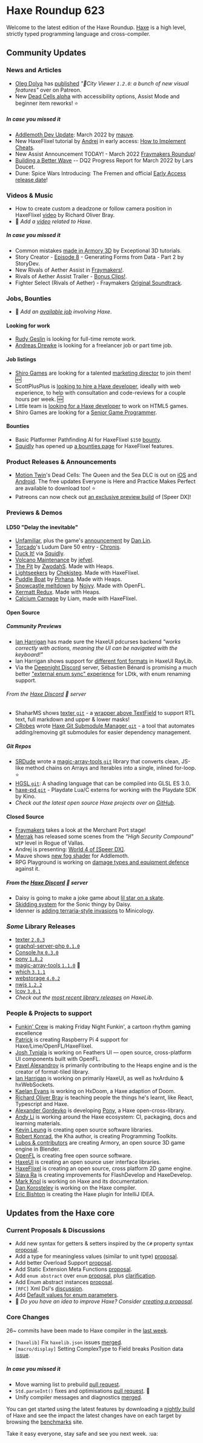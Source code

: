 [_template]: ../templates/roundup.html
[date]: / "2022-04-14 09:23:00"
[modified]: / "2022-04-14 10:17:00"
[published]: / "2022-04-14 12:00:00"
[description]: / "The latest news covering the Haxe community, featuring upcoming talks, the latest HaxeLib releases, game previews and lots more!"
[author]: https://twitter.com/teormech "Alexander Hohlov"
[contributor]: https://twitter.com/skial "Skial"

# Haxe Roundup 623

Welcome to the latest edition of the Haxe Roundup. [Haxe](http://haxe.org/?ref=haxe.io) is a high level, strictly typed programming language and cross-compiler.

## Community Updates

### News and Articles

- [Oleg Dolya](https://twitter.com/watawatabou/status/1512113780678971403) has [published](https://www.patreon.com/posts/city-viewer-1-2-64845431) _"🌆City Viewer `1.2.0`: a bunch of new visual features"_ over on Patreon.
- New [Dead Cells alpha](https://steamcommunity.com/games/588650/announcements/detail/3191371430394986355) with accessibility options, Assist Mode and beginner item reworks! :star:

##### _In case you missed it_

- [Addlemoth Dev Update](https://mauve.itch.io/addlemoth/devlog/364924/addlemoth-dev-update-march-2022): March 2022 by [mauve](https://twitter.com/mauvecow/status/1510404268926242816).
- New HaxeFlixel tutorial by [Andrej](https://twitter.com/ohsat_games/status/1510981847479726083) in early access: [How to Implement Cheats](https://www.ohsat.com/tutorial/flixel/how-to-implement-cheats/).
- New Assist Announcement TODAY! - March 2022 [Fraymakers Roundup](https://www.kickstarter.com/projects/mcleodgaming/fraymakers-the-infinitely-replayable-indie-platform-fighter/posts/3469594)!
- [Building a Better Wave](https://www.fortressofdoors.com/leveling-up-levels-dq2-progress-report-for-march-2022/) -- DQ2 Progress Report for March 2022 by Lars Doucet.
- Dune: Spice Wars Introducing: The Fremen and official [Early Access release date](https://store.steampowered.com/news/app/1605220/view/3226274327488059663)!

### Videos & Music

- How to create custom a deadzone or follow camera position in HaxeFlixel [video](https://www.youtube.com/watch?v=qS8tDWJf77g&widget_referrer=haxe.io) by Richard Oliver Bray.
- :memo: _Add a [video](https://github.com/skial/haxe.io/labels/video) related to Haxe_.

##### _In case you missed it_

- Common mistakes [made in Armory 3D](https://www.youtube.com/watch?v=lPEv-o0GtaI&widget_referrer=haxe.io) by Exceptional 3D tutorials.
- Story Creator - [Episode 8](https://www.youtube.com/watch?v=z4MCenWcjio&widget_referrer=haxe.io) - Generating Forms from Data - Part 2 by StoryDev.
- New Rivals of Aether Assist in [Fraymakers!](https://www.youtube.com/watch?v=SYF0ubgQtZs&widget_referrer=haxe.io).
- Rivals of Aether Assist Trailer - [Bonus Clips!](https://www.youtube.com/channel/UCFCu_i2ZmgYHwHkDY8-ch0w&widget_referrer=haxe.io).
- Fighter Select (Rivals of Aether) - Fraymakers [Original Soundtrack](https://www.youtube.com/watch?v=0vKBDwj43b8&widget_referrer=haxe.io).

### Jobs, Bounties

- :memo: _Add an [available job](https://github.com/skial/haxe.io/labels/jobs) involving Haxe_.

#### Looking for work

- [Rudy Geslin](https://github.com/kLabz) is looking for full-time remote work.
- [Andreas Drewke](https://twitter.com/andreas_drewke/status/1388457246275821571) is looking for a freelancer job or part time job.

#### Job listings

- [Shiro Games](https://twitter.com/shirogames/status/1488530669257076745) are looking for a talented [marketing director](https://shirogames.com/jobs/marketing-director/) to join them! :new:
- ScottPlusPlus is [looking to hire a Haxe developer](https://twitter.com/ScottPlusPlus/status/1485395961304129538), ideally with web experience, to help with consultation and code-reviews for a couple hours per week. :new:
- Little team is [looking for a Haxe developer](https://gamedev.ru/job/forum/?id=264871) to work on HTML5 games.
- Shiro Games are looking for a [Senior Game Programmer](https://shirogames.com/jobs/senior-game-programmer/).

#### Bounties
- Basic Platformer Pathfinding AI for HaxeFlixel `$150` [bounty](https://github.com/chosencharacters/squidBounties/issues/5).
- [Squidly](https://twitter.com/squuuidly/status/1243925472121151488) has opened up [a bounties page](https://github.com/chosencharacters/squidBounties) for HaxeFlixel features.

### Product Releases & Announcements

- [Motion Twin](https://twitter.com/motiontwin/status/1512099543713816577)'s Dead Cells: The Queen and the Sea DLC is out on [iOS](https://apps.apple.com/us/app/dead-cells/id1389752090) and [Android](https://play.google.com/store/apps/details?id=com.playdigious.deadcells.mobile). The free updates Everyone is Here and Practice Makes Perfect are available to download too! :star:
- Patreons can now check out [an exclusive preview build](https://www.patreon.com/posts/65041894) of [Speer DX]!

### Previews & Demos

#### LD50 "Delay the inevitable"

- [Unfamiliar](https://ldjam.com/events/ludum-dare/50/unfamiliar), plus the game's [announcement](https://aeveis.tumblr.com/post/680650400341377024/my-ludum-dare-50-game-unfamiliar-ludum-dare-is) by [Dan Lin](https://twitter.com/aeveis/status/1511135136003330048).
- [Torcado](https://twitter.com/torcado/status/1510811368529842177)'s Ludum Dare 50 entry - [Chronis](https://torcado.itch.io/chronis).
- [Duck It!](https://ldjam.com/events/ludum-dare/50/duck-it) via [Squidly](https://twitter.com/squuuidly/status/1511155997779369985).
- [Volcano Maintenance](https://ldjam.com/events/ludum-dare/50/volcano-maintenance) by [jefvel](https://twitter.com/jefvel/status/1511025976930676736).
- [The Pit](https://zwodahs.itch.io/ld50-the-pit) by [ZwodahS](https://discord.com/channels/162395145352904705/162664383082790912/960086806576128010). Made with Heaps.
- [Lightseekers](https://chekisteg.itch.io/lightseekers) by [Chekisteg](https://discord.com/channels/162395145352904705/162664383082790912/960237837251391519). Made with HaxeFlixel.
- [Puddle Boat](https://pirhanalab.itch.io/puddle-boat) by [Pirhana](https://discord.com/channels/162395145352904705/162664383082790912/960536149112262666). Made with Heaps.
- [Snowcastle meltdown](https://noiyy.itch.io/snowcastle-meltdown) by [Noiyy](https://discord.com/channels/162395145352904705/162664383082790912/960960932845084782). Made with OpenFL.
- [Xermatt Redux](https://ldjam.com/events/ludum-dare/50/xermatt-redux). Made with Heaps.
- [Calcium Carnage](https://ldjam.com/events/ludum-dare/50/calcium-carnage) by Liam, made with HaxeFlixel.

#### Open Source

##### Community Previews

- [Ian Harrigan](https://twitter.com/IanHarrigan1982/status/1513138090063372289) has made sure the HaxeUI pdcurses backend _"works correctly with actions, meaning the UI can be navigated with the keyboard!"_
- Ian Harrigan shows support for [different font formats](https://twitter.com/IanHarrigan1982/status/1512413082508746758) in HaxeUI RayLib.
- Via the [Deepnight Discord] server, Sébastien Bénard is promising a much better ["external enum sync" experience](https://discord.com/channels/761549092677353513/778168731036549130/961961639228346398) for LDtk, with enum renaming support.

###### From the [Haxe Discord] :key: server

- ShaharMS shows [texter `git`](https://github.com/ShaharMS/texter) - a [wrapper above TextField](https://discord.com/channels/162395145352904705/162664383082790912/962462017711665152) to support RTL text, full markdown and upper & lower masks!
- [CRobes](https://discord.com/channels/162395145352904705/162664383082790912/963540101705646080) wrote [Haxe Git Submodule Manager `git`](https://github.com/tobil4sk/haxe-git-submodule-manager) - a tool that automates adding/removing git submodules for easier dependency management.

##### _Git Repos_

- [SRDude](https://twitter.com/SumRndmDde/status/1513187947687915529) wrote a [magic-array-tools `git`](https://github.com/RobertBorghese/Haxe-MagicArrayTools) library that converts clean, JS-like method chains on Arrays and Iterables into a single, inlined for-loop. :star:
- [HGSL `git`](https://github.com/saharan/HGSL): A shading language that can be compiled into GLSL ES 3.0.
- [haxe-pd `git`](https://github.com/KinoCreatesGames/haxe-pd) - Playdate Lua/C externs for working with the Playdate SDK by Kino.
- _Check out the latest open source Haxe projects over on [GitHub][latest github]_.

#### Closed Source

- [Fraymakers](https://twitter.com/FraymakersGame/status/1512836858551566338) takes a look at the Merchant Port stage!
- [Merrak](https://twitter.com/merrak/status/1513009337505140737) has released some scenes from the _"High Security Compound"_ `WIP` level in Rogue of Vallas.
- Andrej is presenting: [World 4 of [Speer DX]](https://twitter.com/ohsat_games/status/1513146461902544900).
- Mauve shows [new fog shader](https://twitter.com/mauvecow/status/1513250674842079232) for Addlemoth.
- RPG Playground is working on [damage types and equipment defence](https://twitter.com/RPGplayground/status/1514179075077771265) against it.

##### From the [Haxe Discord] :key: server

- Daisy is going to make a joke game about [lil star on a skate](https://discord.com/channels/162395145352904705/162664383082790912/961491363378110494).
- [Skidding system](https://discord.com/channels/162395145352904705/162664383082790912/962415719604166666) for the Sonic thingy by Daisy.
- Idenner is [adding terraria-style invasions](https://discord.com/channels/162395145352904705/162664383082790912/963870287634518137) to Minicology.

### _Some_ Library Releases

- [texter `2.0.3`](https://lib.haxe.org/p/texter)
- [graphql-server-php `0.1.0`](https://lib.haxe.org/p/graphql-server-php)
- [Console.hx `0.3.0`](https://lib.haxe.org/p/Console.hx)
- [pony `1.8.2`](https://lib.haxe.org/p/pony)
- [magic-array-tools `1.1.0`](https://lib.haxe.org/p/magic-array-tools) :star2:
- [which `3.1.1`](https://lib.haxe.org/p/which)
- [webstorage `4.0.2`](https://lib.haxe.org/p/webstorage)
- [nwjs `1.2.2`](https://lib.haxe.org/p/nwjs)
- [lcov `3.0.1`](https://lib.haxe.org/p/lcov)
- _Check out the [most recent library releases](https://lib.haxe.org/recent/) on HaxeLib_.

### People & Projects to support

- [Funkin' Crew](https://ninja-muffin24.itch.io/funkin) is making Friday Night Funkin', a cartoon rhythm gaming excellence
- [Patrick](https://www.patreon.com/gepatto) is creating Raspberry Pi 4 support for Haxe/Lime/OpenFL/HaxeFlixel.
- [Josh Tynjala](https://github.com/sponsors/joshtynjala) is working on Feathers UI — open source, cross-platform UI components built with OpenFL.
- [Pavel Alexandrov](https://ko-fi.com/yanrishatum) is primarily contributing to the Heaps engine and is the creator of format-tiled library.
- [Ian Harrigan](https://github.com/sponsors/ianharrigan) is working on primarily HaxeUI, as well as hxArduino & hxWebSockets.
- [Kaelan Evans](https://github.com/sponsors/kevansevans) is working on HxDoom, a Haxe adaption of Doom.
- [Richard Oliver Bray](https://ko-fi.com/richardoliverbray) is teaching people the things he's learnt, like React, Typescript and Haxe.
- [Alexander Gordeyko](https://www.patreon.com/axgord) is developing [Pony](https://github.com/AxGord/Pony), a Haxe open-cross-library.
- [Andy Li](https://github.com/users/andyli/sponsorship) is working around the Haxe ecosystem: CI, packaging, docs and learning materials.
- [Kevin Leung](https://www.patreon.com/kevinresol) is creating open source software libraries.
- [Robert Konrad](https://www.patreon.com/RobDangerous), the Kha author, is creating Programming Toolkits.
- [Lubos & contributors](https://armory3d.org/fund) are creating Armory, an open source 3D game engine in Blender.
- [OpenFL](https://www.patreon.com/openfl) is creating free open source software.
- [HaxeUI](https://www.patreon.com/haxeui) is creating an open source user interface libraries.
- [HaxeFlixel](https://www.patreon.com/haxeflixel) is creating an open source, cross platform 2D game engine.
- [Slava Ra](https://www.patreon.com/slavara) is creating improvements for FlashDevelop and HaxeDevelop.
- [Mark Knol](https://www.patreon.com/markknol) is working on Haxe and its documentation.
- [Dan Korostelev](https://www.patreon.com/nadako) is working on the Haxe compiler.
- [Eric Bishton](https://www.patreon.com/EricBishton) is creating the Haxe plugin for IntelliJ IDEA.

## Updates from the Haxe core

### Current Proposals & Discussions

- Add new syntax for getters & setters inspired by the `C#` property syntax [proposal](https://github.com/HaxeFoundation/haxe-evolution/pull/96).
- Add a type for meaningless values (similar to unit type) [proposal](https://github.com/HaxeFoundation/haxe-evolution/pull/95).
- Add better Overload Support [proposal](https://github.com/HaxeFoundation/haxe-evolution/pull/93).
- Add Static Extension Meta Functions [proposal](https://github.com/HaxeFoundation/haxe-evolution/pull/91).
- Add `enum abstract` over `enum` [proposal](https://github.com/HaxeFoundation/haxe-evolution/pull/87), plus [clarification](https://github.com/HaxeFoundation/haxe-evolution/pull/87#issuecomment-935339089).
- Add Enum abstract instances [proposal](https://github.com/HaxeFoundation/haxe-evolution/pull/86).
- `[RFC]` Xml Dsl's [discussion](https://github.com/HaxeFoundation/haxe-evolution/issues/60).
- Add [Default values for enum parameters](https://github.com/HaxeFoundation/haxe-evolution/issues/27).
- :memo: _Do you have an idea to improve Haxe? Consider [creating a proposal]._

### Core Changes

26~ commits have been made to Haxe compiler in the [last week].

- `[haxelib]` Fix `haxelib.json` issues [merged](https://github.com/HaxeFoundation/haxelib/pull/554).
- `[macro/display]` Setting ComplexType to Field breaks Position data [issue](https://github.com/HaxeFoundation/haxe/issues/10673).

##### _In case you missed it_

- Move warning list to prebuild [pull request](https://github.com/HaxeFoundation/haxe/pull/10666).
- `Std.parseInt()` fixes and optimisations [pull request](https://github.com/HaxeFoundation/haxe/pull/10664). :star2:
- Unify compiler messages and diagnostics [merged](https://github.com/HaxeFoundation/haxe/pull/10658).

You can get started using the latest features by downloading a [nightly build] of Haxe and see the impact the latest changes have on each target by browsing the [benchmarks] site.

Take it easy everyone, stay safe and see you next week. :ua:

[benchmarks]: https://benchs.haxe.org/
[nightly build]: http://build.haxe.org
[creating a proposal]: https://github.com/HaxeFoundation/haxe-evolution
[last week]: https://github.com/search?q=closed:2022-04-07..2022-04-14+org:haxefoundation+is:closed
[latest github]: https://github.com/search?o=desc&q=created:%22%3E+2022-04-07%22+language:Haxe&s=updated&type=Repositories
[Haxe Discord]: https://discordapp.com/invite/0uEuWH3spjck73Lo
[Armory Discord]: https://discord.com/invite/7jDud8R3dE
[OpenFL Discord]: https://discordapp.com/invite/tDgq8EE
[FeathersUI Discord]: https://discord.com/invite/SnJBC53
[Deepnight Discord]: https://discord.gg/xRMdA4er
